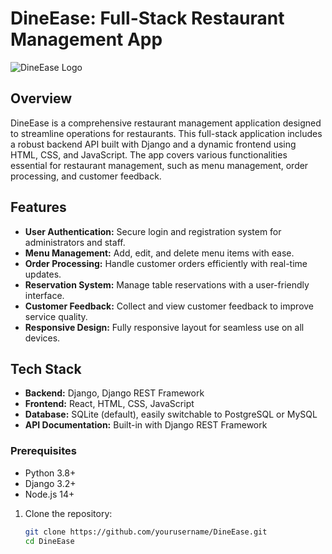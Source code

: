 # DineEase: Full-Stack Restaurant Management App

![DineEase Logo](path_to_logo_image)

## Overview

DineEase is a comprehensive restaurant management application designed to streamline operations for restaurants. 
This full-stack application includes a robust backend API built with Django and a dynamic frontend using HTML, CSS, and JavaScript. 
The app covers various functionalities essential for restaurant management, such as menu management, order processing, and customer feedback.

## Features

- **User Authentication:** Secure login and registration system for administrators and staff.
- **Menu Management:** Add, edit, and delete menu items with ease.
- **Order Processing:** Handle customer orders efficiently with real-time updates.
- **Reservation System:** Manage table reservations with a user-friendly interface.
- **Customer Feedback:** Collect and view customer feedback to improve service quality.
- **Responsive Design:** Fully responsive layout for seamless use on all devices.

## Tech Stack

- **Backend:** Django, Django REST Framework
- **Frontend:** React, HTML, CSS, JavaScript
- **Database:** SQLite (default), easily switchable to PostgreSQL or MySQL
- **API Documentation:** Built-in with Django REST Framework

### Prerequisites

- Python 3.8+
- Django 3.2+
- Node.js 14+

1. Clone the repository:
   ```bash
   git clone https://github.com/yourusername/DineEase.git
   cd DineEase
